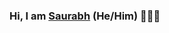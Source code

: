 ### Hi, I am <a href="https://www.linkedin.com/in/saurabhshah16/" target="_blank">Saurabh</a> (He/Him) 👋👨‍💻
 
<!--
**Saurabh1/Saurabh1** is a ✨ _special_ ✨ repository because its `README.md` (this file) appears on your GitHub profile.

Here are some ideas to get you started:

- 🔭 I’m currently working on ...
- 🌱 I’m currently learning Javascript, React, Python...
- 👯 I’m looking to collaborate on interesting web projects or community management.
- 🤔 I’m looking for help with ...
- 💬 Ask me about ...
- 📫 How to reach me: ...
- 😄 Pronouns: ...
- ⚡ Fun fact: ...
-->
